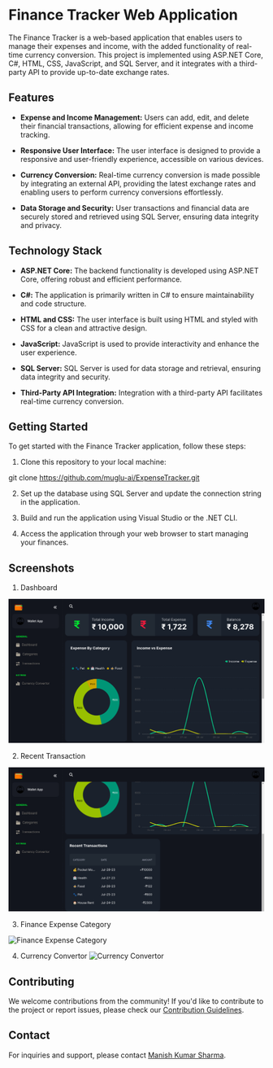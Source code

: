 # Finance Tracker Web Application

The Finance Tracker is a web-based application that enables users to manage their expenses and income, with the added functionality of real-time currency conversion. This project is implemented using ASP.NET Core, C#, HTML, CSS, JavaScript, and SQL Server, and it integrates with a third-party API to provide up-to-date exchange rates.

## Features

- **Expense and Income Management:** Users can add, edit, and delete their financial transactions, allowing for efficient expense and income tracking.

- **Responsive User Interface:** The user interface is designed to provide a responsive and user-friendly experience, accessible on various devices.

- **Currency Conversion:** Real-time currency conversion is made possible by integrating an external API, providing the latest exchange rates and enabling users to perform currency conversions effortlessly.

- **Data Storage and Security:** User transactions and financial data are securely stored and retrieved using SQL Server, ensuring data integrity and privacy.

## Technology Stack

- **ASP.NET Core:** The backend functionality is developed using ASP.NET Core, offering robust and efficient performance.

- **C#:** The application is primarily written in C# to ensure maintainability and code structure.

- **HTML and CSS:** The user interface is built using HTML and styled with CSS for a clean and attractive design.

- **JavaScript:** JavaScript is used to provide interactivity and enhance the user experience.

- **SQL Server:** SQL Server is used for data storage and retrieval, ensuring data integrity and security.

- **Third-Party API Integration:** Integration with a third-party API facilitates real-time currency conversion.

## Getting Started

To get started with the Finance Tracker application, follow these steps:

1. Clone this repository to your local machine:

git clone https://github.com/muglu-ai/ExpenseTracker.git

2. Set up the database using SQL Server and update the connection string in the application.

3. Build and run the application using Visual Studio or the .NET CLI.

4. Access the application through your web browser to start managing your finances.

## Screenshots
1. Dashboard
   
![Finance Tracker Dashboard](https://github.com/muglu-ai/ExpenseTracker/blob/master/Screenshot/Screenshot%20(1).png)

2. Recent Transaction

![Finance Tracker Recent Transactions](https://github.com/muglu-ai/ExpenseTracker/blob/master/Screenshot/Screenshot%20(2).png?raw=true)

3. Finance Expense Category
   
![Finance Expense Category](https://github.com/muglu-ai/ExpenseTracker/assets/51746097/eef112db-3524-4883-a06f-e5faadbf4c81)

4. Currency Convertor 
 ![Currency Convertor](https://github.com/muglu-ai/ExpenseTracker/assets/51746097/1b7bebe1-2a5f-4cbe-b900-37d83ce00a20)




   
## Contributing

We welcome contributions from the community! If you'd like to contribute to the project or report issues, please check our [Contribution Guidelines](CONTRIBUTING.md).


## Contact

For inquiries and support, please contact [Manish Kumar Sharma](mailto:manishk_sharma@outlook.com).

